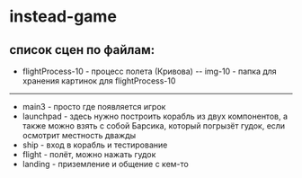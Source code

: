 # instead-game
## список сцен по файлам:
- flightProcess-10 - процесс полета (Кривова)
-- img-10 - папка для хранения картинок для flightProcess-10
- --------------------------------------------
- main3 - просто где появляется игрок
- launchpad - здесь нужно построить корабль из двух компонентов, а также можно взять с собой Барсика, который погрызёт гудок, если осмотрит местность дважды
- ship - вход в корабль и тестирование
- flight - полёт, можно нажать гудок
- landing - приземление и общение с кем-то
